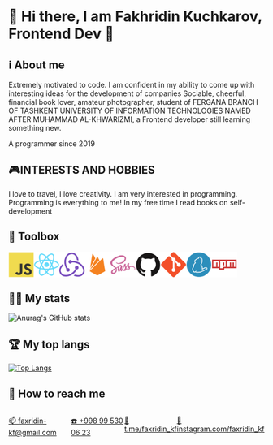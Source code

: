 <h1>👋 Hi there, I am Fakhridin Kuchkarov, Frontend Dev 🚀</h1>
<h2>ℹ️ About me</h2>

Extremely motivated to code. I am confident in my ability to come up with interesting ideas for the development of companies
Sociable, cheerful, financial book lover, amateur photographer, student of FERGANA BRANCH OF TASHKENT UNIVERSITY OF INFORMATION TECHNOLOGIES NAMED AFTER MUHAMMAD AL-KHWARIZMI, a Frontend developer still learning something new.

A programmer since 2019


<h2>🎮INTERESTS AND HOBBIES</h2>

I love to travel, I love creativity. I am very interested in programming.
Programming is everything to me! In my free time I read books on self-development

<h2>🧰 Toolbox</h2>

<div style="display:flex;">
<img style="width:50px;" src="https://github.com/devicons/devicon/blob/master/icons/javascript/javascript-original.svg"/>
<img style="width:50px;" src="https://github.com/devicons/devicon/blob/master/icons/react/react-original.svg"/>
<img style="width:50px;" src="https://github.com/devicons/devicon/blob/master/icons/redux/redux-original.svg"/>
<img style="width:50px;" src="https://github.com/devicons/devicon/blob/master/icons/firebase/firebase-plain.svg"/>
<img style="width:50px;" src="https://github.com/devicons/devicon/blob/master/icons/sass/sass-original.svg"/>
<img style="width:50px;" src="https://github.com/devicons/devicon/blob/master/icons/github/github-original.svg"/>
<img style="width:50px;" src="https://github.com/devicons/devicon/blob/master/icons/git/git-original.svg"/>
<img style="width:50px;" src="https://github.com/devicons/devicon/blob/master/icons/yarn/yarn-original.svg"/>
<img style="width:50px;" src="https://github.com/devicons/devicon/blob/master/icons/npm/npm-original-wordmark.svg"/>
</div>

<h2>🏃‍♂️ My stats</h2>

![Anurag's GitHub stats](https://github-readme-stats.vercel.app/api?username=faxridin-kf&show_icons=true&theme=tokyonight)

<h2>🏆 My top langs</h2>

[![Top Langs](https://github-readme-stats.vercel.app/api/top-langs/?username=faxridin-kf&layout=compact)](https://github.com/anuraghazra/github-readme-stats)

<h2>🤙 How to reach me</h2>


<div style="display:flex; justify-content:space-evenly;">

<p><a href="mailto:faxridin-kf@gmail.com">📫 faxridin-kf@gmail.com</a></p>
<p><a href="tel:+998995300623">☎️ +998 99 530 06 23</a></p>
<p><a href="https://t.me/faxridin_kf">📠 t.me/faxridin_kf</a></p>
<p><a href="https://www.instagram.com/faxridin_kf/">📸 instagram.com/faxridin_kf</a></p>
</div>
